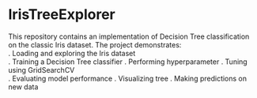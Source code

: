# IrisTreeExplorer
This repository contains an implementation of Decision Tree classification on the classic Iris dataset. The project demonstrates:  
. Loading and exploring the Iris dataset  
. Training a Decision Tree classifier
. Performing hyperparameter 
. Tuning using GridSearchCV  
. Evaluating model performance 
. Visualizing tree 
. Making predictions on new data
